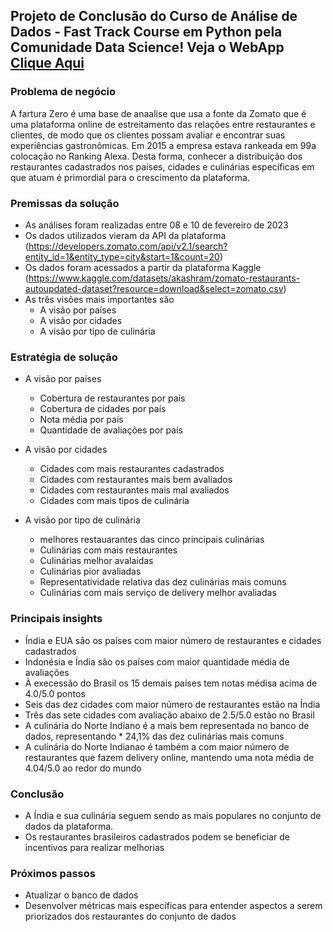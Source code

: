 ## Projeto de Conclusão do Curso de Análise de Dados - Fast Track Course em Python pela Comunidade Data Science!  Veja o WebApp [Clique Aqui](https://projetoalunoftc-sj9jfteakhxru8njpum4hr.streamlit.app/)

### Problema de negócio

A fartura Zero é uma base de anaalise que usa a fonte da Zomato que é uma plataforma online de estreitamento das relações entre restaurantes e clientes, de modo que os clientes possam avaliar e encontrar suas experiências gastronômicas. Em 2015 a empresa estava rankeada em 99a colocação no Ranking Alexa. Desta forma, conhecer a distribuição dos restaurantes cadastrados nos países, cidades e culinárias específicas em que atuam é primordial para o crescimento da plataforma.

### Premissas da solução

* As análises foram realizadas entre 08 e 10 de fevereiro de 2023
* Os dados utilizados vieram da API da plataforma (https://developers.zomato.com/api/v2.1/search?entity_id=1&entity_type=city&start=1&count=20)
* Os dados foram acessados a partir da plataforma Kaggle (https://www.kaggle.com/datasets/akashram/zomato-restaurants-autoupdated-dataset?resource=download&select=zomato.csv)
* As três visões mais importantes são
  * A visão por países
  * A visão por cidades
  * A visão por tipo de culinária
 
### Estratégia de solução

* A visão por países

  * Cobertura de restaurantes por país
  * Cobertura de cidades por país
  * Nota média por país
  * Quantidade de avaliações por país

* A visão por cidades

  * Cidades com mais restaurantes cadastrados
  * Cidades com restaurantes mais bem avaliados
  * Cidades com restaurantes mais mal avaliados
  * Cidades com mais tipos de culinária

* A visão por tipo de culinária

  * melhores restauarantes das cinco principais culinárias
  * Culinárias com mais restaurantes
  * Culinárias melhor avalaidas
  * Culinárias pior avaliadas
  * Representatividade relativa das dez culinárias mais comuns
  * Culinárias com mais serviço de delivery melhor avaliadas
 
### Principais insights

* Índia e EUA são os países com maior número de restaurantes e cidades cadastrados
* Indonésia e Índia são os países com maior quantidade média de avaliações
* À execessão do Brasil os 15 demais países tem notas médisa acima de 4.0/5.0 pontos
* Seis das dez cidades com maior número de restaurantes estão na Índia
* Três das sete cidades com avaliação abaixo de 2.5/5.0 estão no Brasil
* A culinária do Norte Indiano é a mais bem representada no banco de dados, representando * 24,1% das dez culinárias mais comuns
* A culinária do Norte Indianao é também a com maior número de restaurantes que fazem 
  delivery online, mantendo uma nota média de 4.04/5.0 ao redor do mundo

### Conclusão

* A Índia e sua culinária seguem sendo as mais populares no conjunto de dados da plataforma.
* Os restaurantes brasileiros cadastrados podem se beneficiar de incentivos para realizar melhorias

### Próximos passos

* Atualizar o banco de dados
* Desenvolver métricas mais específicas para entender aspectos a serem priorizados dos restaurantes do conjunto de dados

